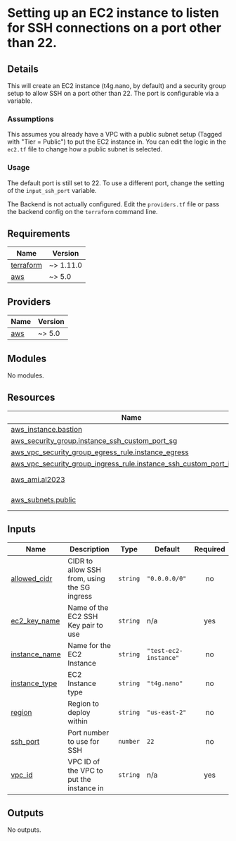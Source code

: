 # Setting up an EC2 instance to listen for SSH connections on a port other than 22.

## Details

This will create an EC2 instance (t4g.nano, by default) and a security group setup to allow SSH on a port other than 22. The port is configurable via a variable.

### Assumptions
This assumes you already have a VPC with a public subnet setup (Tagged with "Tier = Public") to put the EC2 instance in. You can edit the logic in the `ec2.tf` file to change how a public subnet is selected.

### Usage
The default port is still set to 22.  To use a different port, change the setting of the `input_ssh_port` variable.

The Backend is not actually configured.  Edit the `providers.tf` file or pass the backend config on the `terraform` command line.

## Requirements

| Name | Version |
|------|---------|
| <a name="requirement_terraform"></a> [terraform](#requirement\_terraform) | ~> 1.11.0 |
| <a name="requirement_aws"></a> [aws](#requirement\_aws) | ~> 5.0 |

## Providers

| Name | Version |
|------|---------|
| <a name="provider_aws"></a> [aws](#provider\_aws) | ~> 5.0 |

## Modules

No modules.

## Resources

| Name | Type |
|------|------|
| [aws_instance.bastion](https://registry.terraform.io/providers/hashicorp/aws/latest/docs/resources/instance) | resource |
| [aws_security_group.instance_ssh_custom_port_sg](https://registry.terraform.io/providers/hashicorp/aws/latest/docs/resources/security_group) | resource |
| [aws_vpc_security_group_egress_rule.instance_egress](https://registry.terraform.io/providers/hashicorp/aws/latest/docs/resources/vpc_security_group_egress_rule) | resource |
| [aws_vpc_security_group_ingress_rule.instance_ssh_custom_port_ingress](https://registry.terraform.io/providers/hashicorp/aws/latest/docs/resources/vpc_security_group_ingress_rule) | resource |
| [aws_ami.al2023](https://registry.terraform.io/providers/hashicorp/aws/latest/docs/data-sources/ami) | data source |
| [aws_subnets.public](https://registry.terraform.io/providers/hashicorp/aws/latest/docs/data-sources/subnets) | data source |

## Inputs

| Name | Description | Type | Default | Required |
|------|-------------|------|---------|:--------:|
| <a name="input_allowed_cidr"></a> [allowed\_cidr](#input\_allowed\_cidr) | CIDR to allow SSH from, using the SG ingress | `string` | `"0.0.0.0/0"` | no |
| <a name="input_ec2_key_name"></a> [ec2\_key\_name](#input\_ec2\_key\_name) | Name of the EC2 SSH Key pair to use | `string` | n/a | yes |
| <a name="input_instance_name"></a> [instance\_name](#input\_instance\_name) | Name for the EC2 Instance | `string` | `"test-ec2-instance"` | no |
| <a name="input_instance_type"></a> [instance\_type](#input\_instance\_type) | EC2 Instance type | `string` | `"t4g.nano"` | no |
| <a name="input_region"></a> [region](#input\_region) | Region to deploy within | `string` | `"us-east-2"` | no |
| <a name="input_ssh_port"></a> [ssh\_port](#input\_ssh\_port) | Port number to use for SSH | `number` | `22` | no |
| <a name="input_vpc_id"></a> [vpc\_id](#input\_vpc\_id) | VPC ID of the VPC to put the instance in | `string` | n/a | yes |

## Outputs

No outputs.
